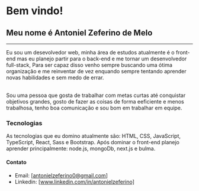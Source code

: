 # Bem vindo!
## Meu nome é Antoniel Zeferino de Melo 
<hr/>
Eu sou um desevolvedor web, minha área de estudos atualmente é o front-end mas eu planejo partir para o back-end e me tornar um desenvolvedor full-stack, Para ser capaz disso venho sempre buscando uma ótima organização e me reinventar de vez enquando sempre tentando aprender novas habilidades e sem medo de errar.<br/><br/>

Sou uma pessoa que gosta de trabalhar com metas curtas até conquistar objetivos grandes, gosto de fazer as coisas de forma eeficiente e menos trabalhosa, tenho boa comunicação e sou bom em trabalhar em equipe.

### Tecnologias
As tecnologias que eu domino atualmente são: HTML, CSS, JavaScript, TypeScript, React, Sass e Bootstrap. 
Após dominar o front-end planejo aprender principalmente: node.js, mongoDb, next.js e bulma.



#### Contato
* Email: [antonielzeferino0@gmail.com]
* Linkedin: [www.linkedin.com/in/antonielzeferino]
